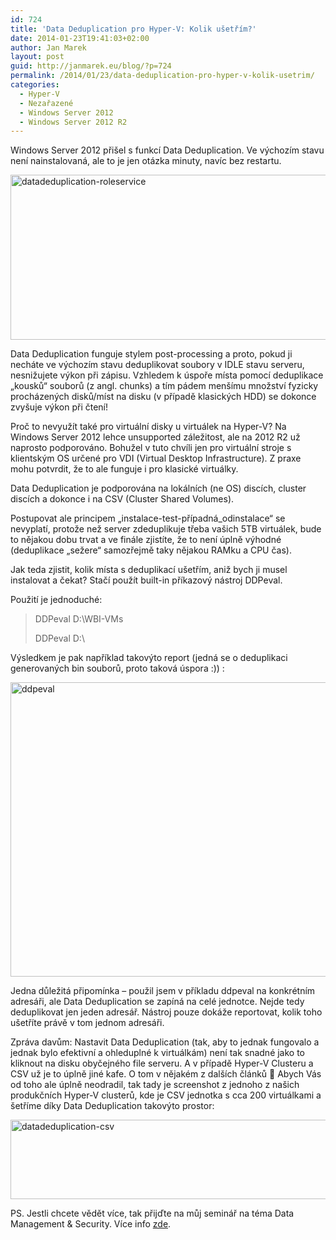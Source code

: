 ```yaml
---
id: 724
title: 'Data Deduplication pro Hyper-V: Kolik ušetřím?'
date: 2014-01-23T19:41:03+02:00
author: Jan Marek
layout: post
guid: http://janmarek.eu/blog/?p=724
permalink: /2014/01/23/data-deduplication-pro-hyper-v-kolik-usetrim/
categories:
  - Hyper-V
  - Nezařazené
  - Windows Server 2012
  - Windows Server 2012 R2
---
```

Windows Server 2012 přišel s funkcí Data Deduplication. Ve výchozím stavu není nainstalovaná, ale to je jen otázka minuty, navíc bez restartu.

[<img class="aligncenter  wp-image-726" alt="datadeduplication-roleservice" src="http://janmarek.eu/wp-content/uploads/2014/01/datadeduplication-roleservice.png" width="645" height="264" />](http://janmarek.eu/wp-content/uploads/2014/01/datadeduplication-roleservice.png)

Data Deduplication funguje stylem post-processing a proto, pokud ji necháte ve výchozím stavu deduplikovat soubory v IDLE stavu serveru, nesnižujete výkon při zápisu. Vzhledem k úspoře místa pomocí deduplikace &#8222;kousků&#8220; souborů (z angl. chunks) a tím pádem menšímu množství fyzicky procházených disků/míst na disku (v případě klasických HDD) se dokonce zvyšuje výkon při čtení!

Proč to nevyužít také pro virtuální disky u virtuálek na Hyper-V? Na Windows Server 2012 lehce unsupported záležitost, ale na 2012 R2 už naprosto podporováno. Bohužel v tuto chvíli jen pro virtuální stroje s klientským OS určené pro VDI (Virtual Desktop Infrastructure). Z praxe mohu potvrdit, že to ale funguje i pro klasické virtuálky.

Data Deduplication je podporována na lokálních (ne OS) discích, cluster discích a dokonce i na CSV (Cluster Shared Volumes).

Postupovat ale principem &#8222;instalace-test-případná_odinstalace&#8220; se nevyplatí, protože než server zdeduplikuje třeba vašich 5TB virtuálek, bude to nějakou dobu trvat a ve finále zjistíte, že to není úplně výhodné (deduplikace &#8222;sežere&#8220; samozřejmě taky nějakou RAMku a CPU čas).

Jak teda zjistit, kolik místa s deduplikací ušetřím, aniž bych ji musel instalovat a čekat? Stačí použít built-in příkazový nástroj DDPeval.

Použití je jednoduché:

> DDPeval D:\WBI-VMs
> 
> DDPeval D:\

Výsledkem je pak například takovýto report (jedná se o deduplikaci generovaných bin souborů, proto taková úspora :)) :

[<img class="aligncenter size-full wp-image-725" alt="ddpeval" src="http://janmarek.eu/wp-content/uploads/2014/01/ddpeval.png" width="583" height="471" />](http://janmarek.eu/wp-content/uploads/2014/01/ddpeval.png)

Jedna důležitá připomínka &#8211; použil jsem v příkladu ddpeval na konkrétním adresáři, ale Data Deduplication se zapíná na celé jednotce. Nejde tedy deduplikovat jen jeden adresář. Nástroj pouze dokáže reportovat, kolik toho ušetříte právě v tom jednom adresáři.

Zpráva davům: Nastavit Data Deduplication (tak, aby to jednak fungovalo a jednak bylo efektivní a ohleduplné k virtuálkám) není tak snadné jako to kliknout na disku obyčejného file serveru. A v případě Hyper-V Clusteru a CSV už je to úplně jiné kafe. O tom v nějakém z dalších článků 🙂 Abych Vás od toho ale úplně neodradil, tak tady je screenshot z jednoho z našich produkčních Hyper-V clusterů, kde je CSV jednotka s cca 200 virtuálkami a šetříme díky Data Deduplication takovýto prostor:

[<img class="aligncenter size-full wp-image-727" alt="datadeduplication-csv" src="http://janmarek.eu/wp-content/uploads/2014/01/datadeduplication-csv.png" width="822" height="127" />](http://janmarek.eu/wp-content/uploads/2014/01/datadeduplication-csv.png)

PS. Jestli chcete vědět více, tak přijďte na můj seminář na téma Data Management & Security. Více info <a href="http://learning.wbi.cz/kurzy/124-30-windows-server-2012-r2-data-management-security.aspx" target="_blank">zde</a>.